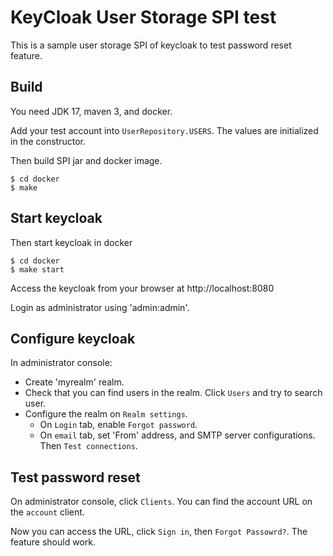 # KeyCloak User Storage SPI test

This is a sample user storage SPI of keycloak to test password reset feature.

## Build

You need JDK 17, maven 3, and docker.

Add your test account into `UserRepository.USERS`. The values are initialized in the constructor.

Then build SPI jar and docker image.

    $ cd docker
    $ make

## Start keycloak

Then start keycloak in docker

    $ cd docker
    $ make start

Access the keycloak from your browser at http://localhost:8080

Login as administrator using 'admin:admin'.

## Configure keycloak

In administrator console:

- Create 'myrealm' realm.
- Check that you can find users in the realm. Click `Users` and try to search user.
- Configure the realm on `Realm settings`.
  - On `Login` tab, enable `Forgot password`.
  - On `email` tab, set 'From' address, and SMTP server configurations. Then `Test connections`.

## Test password reset

On administrator console, click `Clients`. You can find the account URL on the `account` client.

Now you can access the URL, click `Sign in`, then `Forgot Passowrd?`.
The feature should work.
